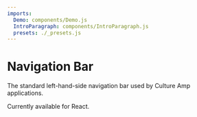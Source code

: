 ```yaml
---
imports:
  Demo: components/Demo.js
  IntroParagraph: components/IntroParagraph.js
  presets: ./_presets.js
---
```


# Navigation Bar

<IntroParagraph>

The standard left-hand-side navigation bar used by Culture Amp applications.

Currently available for React.

</IntroParagraph>

<Demo presets={presets} />
